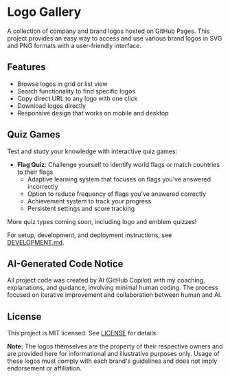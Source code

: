 # Logo Gallery

A collection of company and brand logos hosted on GitHub Pages. This project provides an easy way to access and use various brand logos in SVG and PNG formats with a user-friendly interface.

## Features

- Browse logos in grid or list view
- Search functionality to find specific logos
- Copy direct URL to any logo with one click
- Download logos directly
- Responsive design that works on mobile and desktop

## Quiz Games

Test and study your knowledge with interactive quiz games:

- **Flag Quiz**: Challenge yourself to identify world flags or match countries to their flags
  - Adaptive learning system that focuses on flags you've answered incorrectly
  - Option to reduce frequency of flags you've answered correctly
  - Achievement system to track your progress
  - Persistent settings and score tracking

More quiz types coming soon, including logo and emblem quizzes!

For setup, development, and deployment instructions, see [DEVELOPMENT.md](./DEVELOPMENT.md).

## AI-Generated Code Notice

All project code was created by AI (GitHub Copilot) with my coaching, explanations, and guidance, involving minimal human coding. The process focused on iterative improvement and collaboration between human and AI.

## License

This project is MIT licensed. See [LICENSE](./LICENSE) for details.

**Note:** The logos themselves are the property of their respective owners and are provided here for informational and illustrative purposes only. Usage of these logos must comply with each brand's guidelines and does not imply endorsement or affiliation.
